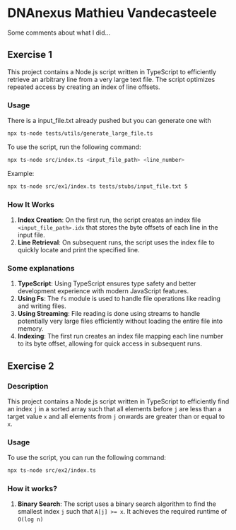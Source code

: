 # DNAnexus Mathieu Vandecasteele

Some comments about what I did...

## Exercise 1

This project contains a Node.js script written in TypeScript to efficiently retrieve an arbitrary line from a very large text file. The script optimizes repeated access by creating an index of line offsets.

### Usage

There is a input_file.txt already pushed but you can generate one with

```bash
npx ts-node tests/utils/generate_large_file.ts
```

To use the script, run the following command:

```bash
npx ts-node src/index.ts <input_file_path> <line_number>
```

Example:

```bash
npx ts-node src/ex1/index.ts tests/stubs/input_file.txt 5
```

### How It Works

1. **Index Creation**: On the first run, the script creates an index file `<input_file_path>.idx` that stores the byte offsets of each line in the input file.
2. **Line Retrieval**: On subsequent runs, the script uses the index file to quickly locate and print the specified line.

### Some explanations

1. **TypeScript**: Using TypeScript ensures type safety and better development experience with modern JavaScript features.
2. **Using Fs**: The `fs` module is used to handle file operations like reading and writing files.
3. **Using Streaming**: File reading is done using streams to handle potentially very large files efficiently without loading the entire file into memory.
4. **Indexing**: The first run creates an index file mapping each line number to its byte offset, allowing for quick access in subsequent runs.

## Exercise 2

### Description

This project contains a Node.js script written in TypeScript to efficiently find an index `j` in a sorted array such that all elements before `j` are less than a target value `x` and all elements from `j` onwards are greater than or equal to `x`.

### Usage

To use the script, you can run the following command:

```bash
npx ts-node src/ex2/index.ts

```

### How it works?

1. **Binary Search**: The script uses a binary search algorithm to find the smallest index `j` such that `A[j] >= x`. It achieves the required runtime of `O(log n)`
